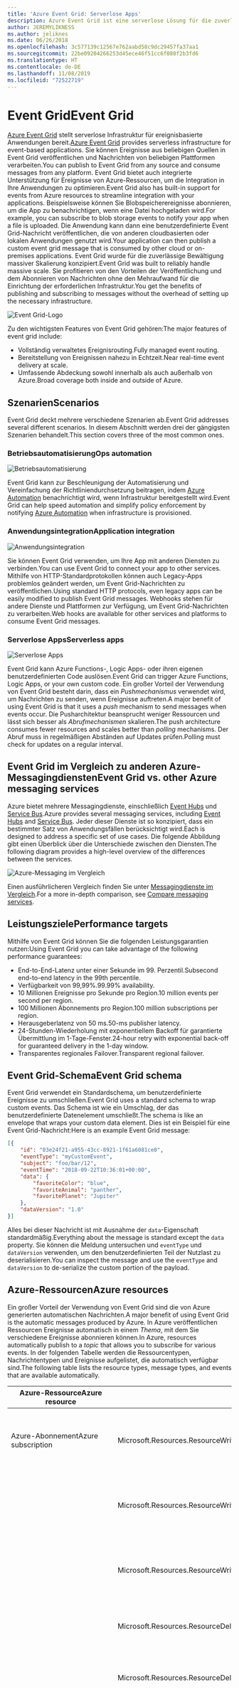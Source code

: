 ```yaml
---
title: 'Azure Event Grid: Serverlose Apps'
description: Azure Event Grid ist eine serverlose Lösung für die zuverlässige Bereitstellung und Weiterleitung von Ereignissen in großem Maßstab mit einem ereignisbasierten Zahlungsmodell.
author: JEREMYLIKNESS
ms.author: jeliknes
ms.date: 06/26/2018
ms.openlocfilehash: 3c577139c12567e762aabd58c9dc29457fa37aa1
ms.sourcegitcommit: 22be09204266253d45ece46f51cc6f080f2b3fd6
ms.translationtype: HT
ms.contentlocale: de-DE
ms.lasthandoff: 11/08/2019
ms.locfileid: "72522719"
---
```

# <a name="event-grid"></a><span data-ttu-id="3b179-103">Event Grid</span><span class="sxs-lookup"><span data-stu-id="3b179-103">Event Grid</span></span>

<span data-ttu-id="3b179-104">[Azure Event Grid](/azure/event-grid/overview) stellt serverlose Infrastruktur für ereignisbasierte Anwendungen bereit.</span><span class="sxs-lookup"><span data-stu-id="3b179-104">[Azure Event Grid](/azure/event-grid/overview) provides serverless infrastructure for event-based applications.</span></span> <span data-ttu-id="3b179-105">Sie können Ereignisse aus beliebigen Quellen in Event Grid veröffentlichen und Nachrichten von beliebigen Plattformen verarbeiten.</span><span class="sxs-lookup"><span data-stu-id="3b179-105">You can publish to Event Grid from any source and consume messages from any platform.</span></span> <span data-ttu-id="3b179-106">Event Grid bietet auch integrierte Unterstützung für Ereignisse von Azure-Ressourcen, um die Integration in Ihre Anwendungen zu optimieren.</span><span class="sxs-lookup"><span data-stu-id="3b179-106">Event Grid also has built-in support for events from Azure resources to streamline integration with your applications.</span></span> <span data-ttu-id="3b179-107">Beispielsweise können Sie Blobspeicherereignisse abonnieren, um die App zu benachrichtigen, wenn eine Datei hochgeladen wird.</span><span class="sxs-lookup"><span data-stu-id="3b179-107">For example, you can subscribe to blob storage events to notify your app when a file is uploaded.</span></span> <span data-ttu-id="3b179-108">Die Anwendung kann dann eine benutzerdefinierte Event Grid-Nachricht veröffentlichen, die von anderen cloudbasierten oder lokalen Anwendungen genutzt wird.</span><span class="sxs-lookup"><span data-stu-id="3b179-108">Your application can then publish a custom event grid message that is consumed by other cloud or on-premises applications.</span></span> <span data-ttu-id="3b179-109">Event Grid wurde für die zuverlässige Bewältigung massiver Skalierung konzipiert.</span><span class="sxs-lookup"><span data-stu-id="3b179-109">Event Grid was built to reliably handle massive scale.</span></span> <span data-ttu-id="3b179-110">Sie profitieren von den Vorteilen der Veröffentlichung und dem Abonnieren von Nachrichten ohne den Mehraufwand für die Einrichtung der erforderlichen Infrastruktur.</span><span class="sxs-lookup"><span data-stu-id="3b179-110">You get the benefits of publishing and subscribing to messages without the overhead of setting up the necessary infrastructure.</span></span>

![Event Grid-Logo](./media/event-grid-logo.png)

<span data-ttu-id="3b179-112">Zu den wichtigsten Features von Event Grid gehören:</span><span class="sxs-lookup"><span data-stu-id="3b179-112">The major features of event grid include:</span></span>

- <span data-ttu-id="3b179-113">Vollständig verwaltetes Ereignisrouting.</span><span class="sxs-lookup"><span data-stu-id="3b179-113">Fully managed event routing.</span></span>
- <span data-ttu-id="3b179-114">Bereitstellung von Ereignissen nahezu in Echtzeit.</span><span class="sxs-lookup"><span data-stu-id="3b179-114">Near real-time event delivery at scale.</span></span>
- <span data-ttu-id="3b179-115">Umfassende Abdeckung sowohl innerhalb als auch außerhalb von Azure.</span><span class="sxs-lookup"><span data-stu-id="3b179-115">Broad coverage both inside and outside of Azure.</span></span>

## <a name="scenarios"></a><span data-ttu-id="3b179-116">Szenarien</span><span class="sxs-lookup"><span data-stu-id="3b179-116">Scenarios</span></span>

<span data-ttu-id="3b179-117">Event Grid deckt mehrere verschiedene Szenarien ab.</span><span class="sxs-lookup"><span data-stu-id="3b179-117">Event Grid addresses several different scenarios.</span></span> <span data-ttu-id="3b179-118">In diesem Abschnitt werden drei der gängigsten Szenarien behandelt.</span><span class="sxs-lookup"><span data-stu-id="3b179-118">This section covers three of the most common ones.</span></span>

### <a name="ops-automation"></a><span data-ttu-id="3b179-119">Betriebsautomatisierung</span><span class="sxs-lookup"><span data-stu-id="3b179-119">Ops automation</span></span>

![Betriebsautomatisierung](./media/ops-automation.png)

<span data-ttu-id="3b179-121">Event Grid kann zur Beschleunigung der Automatisierung und Vereinfachung der Richtliniendurchsetzung beitragen, indem [Azure Automation](https://docs.microsoft.com/azure/automation) benachrichtigt wird, wenn Infrastruktur bereitgestellt wird.</span><span class="sxs-lookup"><span data-stu-id="3b179-121">Event Grid can help speed automation and simplify policy enforcement by notifying [Azure Automation](https://docs.microsoft.com/azure/automation) when infrastructure is provisioned.</span></span>

### <a name="application-integration"></a><span data-ttu-id="3b179-122">Anwendungsintegration</span><span class="sxs-lookup"><span data-stu-id="3b179-122">Application integration</span></span>

![Anwendungsintegration](./media/app-integration.png)

<span data-ttu-id="3b179-124">Sie können Event Grid verwenden, um Ihre App mit anderen Diensten zu verbinden.</span><span class="sxs-lookup"><span data-stu-id="3b179-124">You can use Event Grid to connect your app to other services.</span></span> <span data-ttu-id="3b179-125">Mithilfe von HTTP-Standardprotokollen können auch Legacy-Apps problemlos geändert werden, um Event Grid-Nachrichten zu veröffentlichen.</span><span class="sxs-lookup"><span data-stu-id="3b179-125">Using standard HTTP protocols, even legacy apps can be easily modified to publish Event Grid messages.</span></span> <span data-ttu-id="3b179-126">Webhooks stehen für andere Dienste und Plattformen zur Verfügung, um Event Grid-Nachrichten zu verarbeiten.</span><span class="sxs-lookup"><span data-stu-id="3b179-126">Web hooks are available for other services and platforms to consume Event Grid messages.</span></span>

### <a name="serverless-apps"></a><span data-ttu-id="3b179-127">Serverlose Apps</span><span class="sxs-lookup"><span data-stu-id="3b179-127">Serverless apps</span></span>

![Serverlose Apps](./media/serverless-apps.png)

<span data-ttu-id="3b179-129">Event Grid kann Azure Functions-, Logic Apps- oder ihren eigenen benutzerdefinierten Code auslösen.</span><span class="sxs-lookup"><span data-stu-id="3b179-129">Event Grid can trigger Azure Functions, Logic Apps, or your own custom code.</span></span> <span data-ttu-id="3b179-130">Ein großer Vorteil der Verwendung von Event Grid besteht darin, dass ein *Pushmechanismus* verwendet wird, um Nachrichten zu senden, wenn Ereignisse auftreten.</span><span class="sxs-lookup"><span data-stu-id="3b179-130">A major benefit of using Event Grid is that it uses a *push* mechanism to send messages when events occur.</span></span> <span data-ttu-id="3b179-131">Die Pusharchitektur beansprucht weniger Ressourcen und lässt sich besser als *Abrufmechanismen* skalieren.</span><span class="sxs-lookup"><span data-stu-id="3b179-131">The push architecture consumes fewer resources and scales better than *polling* mechanisms.</span></span> <span data-ttu-id="3b179-132">Der Abruf muss in regelmäßigen Abständen auf Updates prüfen.</span><span class="sxs-lookup"><span data-stu-id="3b179-132">Polling must check for updates on a regular interval.</span></span>

## <a name="event-grid-vs-other-azure-messaging-services"></a><span data-ttu-id="3b179-133">Event Grid im Vergleich zu anderen Azure-Messagingdiensten</span><span class="sxs-lookup"><span data-stu-id="3b179-133">Event Grid vs. other Azure messaging services</span></span>

<span data-ttu-id="3b179-134">Azure bietet mehrere Messagingdienste, einschließlich [Event Hubs](https://docs.microsoft.com/azure/event-hubs) und [Service Bus](https://docs.microsoft.com/azure/service-bus-messaging).</span><span class="sxs-lookup"><span data-stu-id="3b179-134">Azure provides several messaging services, including [Event Hubs](https://docs.microsoft.com/azure/event-hubs) and [Service Bus](https://docs.microsoft.com/azure/service-bus-messaging).</span></span> <span data-ttu-id="3b179-135">Jeder dieser Dienste ist so konzipiert, dass ein bestimmter Satz von Anwendungsfällen berücksichtigt wird.</span><span class="sxs-lookup"><span data-stu-id="3b179-135">Each is designed to address a specific set of use cases.</span></span> <span data-ttu-id="3b179-136">Die folgende Abbildung gibt einen Überblick über die Unterschiede zwischen den Diensten.</span><span class="sxs-lookup"><span data-stu-id="3b179-136">The following diagram provides a high-level overview of the differences between the services.</span></span>

![Azure-Messaging im Vergleich](./media/azure-messaging-services.png)

<span data-ttu-id="3b179-138">Einen ausführlicheren Vergleich finden Sie unter [Messagingdienste im Vergleich](https://docs.microsoft.com/azure/event-grid/compare-messaging-services).</span><span class="sxs-lookup"><span data-stu-id="3b179-138">For a more in-depth comparison, see [Compare messaging services](https://docs.microsoft.com/azure/event-grid/compare-messaging-services).</span></span>

## <a name="performance-targets"></a><span data-ttu-id="3b179-139">Leistungsziele</span><span class="sxs-lookup"><span data-stu-id="3b179-139">Performance targets</span></span>

<span data-ttu-id="3b179-140">Mithilfe von Event Grid können Sie die folgenden Leistungsgarantien nutzen:</span><span class="sxs-lookup"><span data-stu-id="3b179-140">Using Event Grid you can take advantage of the following performance guarantees:</span></span>

- <span data-ttu-id="3b179-141">End-to-End-Latenz unter einer Sekunde im 99. Perzentil.</span><span class="sxs-lookup"><span data-stu-id="3b179-141">Subsecond end-to-end latency in the 99th percentile.</span></span>
- <span data-ttu-id="3b179-142">Verfügbarkeit von 99,99%.</span><span class="sxs-lookup"><span data-stu-id="3b179-142">99.99% availability.</span></span>
- <span data-ttu-id="3b179-143">10 Millionen Ereignisse pro Sekunde pro Region.</span><span class="sxs-lookup"><span data-stu-id="3b179-143">10 million events per second per region.</span></span>
- <span data-ttu-id="3b179-144">100 Millionen Abonnements pro Region.</span><span class="sxs-lookup"><span data-stu-id="3b179-144">100 million subscriptions per region.</span></span>
- <span data-ttu-id="3b179-145">Herausgeberlatenz von 50 ms.</span><span class="sxs-lookup"><span data-stu-id="3b179-145">50-ms publisher latency.</span></span>
- <span data-ttu-id="3b179-146">24-Stunden-Wiederholung mit exponentiellem Backoff für garantierte Übermittlung im 1-Tage-Fenster.</span><span class="sxs-lookup"><span data-stu-id="3b179-146">24-hour retry with exponential back-off for guaranteed delivery in the 1-day window.</span></span>
- <span data-ttu-id="3b179-147">Transparentes regionales Failover.</span><span class="sxs-lookup"><span data-stu-id="3b179-147">Transparent regional failover.</span></span>

## <a name="event-grid-schema"></a><span data-ttu-id="3b179-148">Event Grid-Schema</span><span class="sxs-lookup"><span data-stu-id="3b179-148">Event Grid schema</span></span>

<span data-ttu-id="3b179-149">Event Grid verwendet ein Standardschema, um benutzerdefinierte Ereignisse zu umschließen.</span><span class="sxs-lookup"><span data-stu-id="3b179-149">Event Grid uses a standard schema to wrap custom events.</span></span> <span data-ttu-id="3b179-150">Das Schema ist wie ein Umschlag, der das benutzerdefinierte Datenelement umschließt.</span><span class="sxs-lookup"><span data-stu-id="3b179-150">The schema is like an envelope that wraps your custom data element.</span></span> <span data-ttu-id="3b179-151">Dies ist ein Beispiel für eine Event Grid-Nachricht:</span><span class="sxs-lookup"><span data-stu-id="3b179-151">Here is an example Event Grid message:</span></span>

```json
[{
    "id": "03e24f21-a955-43cc-8921-1f61a6081ce0",
    "eventType": "myCustomEvent",
    "subject": "foo/bar/12",
    "eventTime": "2018-09-22T10:36:01+00:00",
    "data": {
        "favoriteColor": "blue",
        "favoriteAnimal": "panther",
        "favoritePlanet": "Jupiter"
    },
    "dataVersion": "1.0"
}]
```

<span data-ttu-id="3b179-152">Alles bei dieser Nachricht ist mit Ausnahme der `data`-Eigenschaft standardmäßig.</span><span class="sxs-lookup"><span data-stu-id="3b179-152">Everything about the message is standard except the `data` property.</span></span> <span data-ttu-id="3b179-153">Sie können die Meldung untersuchen und `eventType` und `dataVersion` verwenden, um den benutzerdefinierten Teil der Nutzlast zu deserialisieren.</span><span class="sxs-lookup"><span data-stu-id="3b179-153">You can inspect the message and use the `eventType` and `dataVersion` to de-serialize the custom portion of the payload.</span></span>

## <a name="azure-resources"></a><span data-ttu-id="3b179-154">Azure-Ressourcen</span><span class="sxs-lookup"><span data-stu-id="3b179-154">Azure resources</span></span>

<span data-ttu-id="3b179-155">Ein großer Vorteil der Verwendung von Event Grid sind die von Azure generierten automatischen Nachrichten.</span><span class="sxs-lookup"><span data-stu-id="3b179-155">A major benefit of using Event Grid is the automatic messages produced by Azure.</span></span> <span data-ttu-id="3b179-156">In Azure veröffentlichen Ressourcen Ereignisse automatisch in einem *Thema*, mit dem Sie verschiedene Ereignisse abonnieren können.</span><span class="sxs-lookup"><span data-stu-id="3b179-156">In Azure, resources automatically publish to a *topic* that allows you to subscribe for various events.</span></span> <span data-ttu-id="3b179-157">In der folgenden Tabelle werden die Ressourcentypen, Nachrichtentypen und Ereignisse aufgelistet, die automatisch verfügbar sind.</span><span class="sxs-lookup"><span data-stu-id="3b179-157">The following table lists the resource types, message types, and events that are available automatically.</span></span>

| <span data-ttu-id="3b179-158">Azure-Ressource</span><span class="sxs-lookup"><span data-stu-id="3b179-158">Azure resource</span></span> | <span data-ttu-id="3b179-159">Ereignistyp</span><span class="sxs-lookup"><span data-stu-id="3b179-159">Event type</span></span> | <span data-ttu-id="3b179-160">BESCHREIBUNG</span><span class="sxs-lookup"><span data-stu-id="3b179-160">Description</span></span> |
| -------------- | ---------- | ----------- |
| <span data-ttu-id="3b179-161">Azure-Abonnement</span><span class="sxs-lookup"><span data-stu-id="3b179-161">Azure subscription</span></span> | <span data-ttu-id="3b179-162">Microsoft.Resources.ResourceWriteSuccess</span><span class="sxs-lookup"><span data-stu-id="3b179-162">Microsoft.Resources.ResourceWriteSuccess</span></span> | <span data-ttu-id="3b179-163">Wird ausgelöst, wenn ein Vorgang zum Erstellen oder Aktualisieren einer Ressource erfolgreich ist.</span><span class="sxs-lookup"><span data-stu-id="3b179-163">Raised when a resource create or update operation succeeds.</span></span> |
| | <span data-ttu-id="3b179-164">Microsoft.Resources.ResourceWriteFailure</span><span class="sxs-lookup"><span data-stu-id="3b179-164">Microsoft.Resources.ResourceWriteFailure</span></span> | <span data-ttu-id="3b179-165">Wird ausgelöst, wenn ein Vorgang zum Erstellen oder Aktualisieren einer Ressource fehlschlägt.</span><span class="sxs-lookup"><span data-stu-id="3b179-165">Raised when a resource create or update operation fails.</span></span> |
| | <span data-ttu-id="3b179-166">Microsoft.Resources.ResourceWriteCancel</span><span class="sxs-lookup"><span data-stu-id="3b179-166">Microsoft.Resources.ResourceWriteCancel</span></span> | <span data-ttu-id="3b179-167">Wird ausgelöst, wenn ein Vorgang zum Erstellen oder Aktualisieren einer Ressource abgebrochen wird.</span><span class="sxs-lookup"><span data-stu-id="3b179-167">Raised when a resource create or update operation is canceled.</span></span> |
|  | <span data-ttu-id="3b179-168">Microsoft.Resources.ResourceDeleteSuccess</span><span class="sxs-lookup"><span data-stu-id="3b179-168">Microsoft.Resources.ResourceDeleteSuccess</span></span> | <span data-ttu-id="3b179-169">Wird ausgelöst, wenn ein Vorgang zum Löschen einer Ressource erfolgreich ist.</span><span class="sxs-lookup"><span data-stu-id="3b179-169">Raised when a resource delete operation succeeds.</span></span> |
|  | <span data-ttu-id="3b179-170">Microsoft.Resources.ResourceDeleteFailure</span><span class="sxs-lookup"><span data-stu-id="3b179-170">Microsoft.Resources.ResourceDeleteFailure</span></span> | <span data-ttu-id="3b179-171">Wird ausgelöst, wenn ein Vorgang zum Löschen einer Ressource fehlschlägt.</span><span class="sxs-lookup"><span data-stu-id="3b179-171">Raised when a resource delete operation fails.</span></span> |
| | <span data-ttu-id="3b179-172">Microsoft.Resources.ResourceDeleteCancel</span><span class="sxs-lookup"><span data-stu-id="3b179-172">Microsoft.Resources.ResourceDeleteCancel</span></span> | <span data-ttu-id="3b179-173">Wird ausgelöst, wenn ein Vorgang zum Löschen einer Ressource abgebrochen wird.</span><span class="sxs-lookup"><span data-stu-id="3b179-173">Raised when a resource delete operation is canceled.</span></span> <span data-ttu-id="3b179-174">Dieses Ereignis tritt ein, wenn eine Vorlagenbereitstellung abgebrochen wird.</span><span class="sxs-lookup"><span data-stu-id="3b179-174">This event happens when a template deployment is canceled.</span></span> |
| <span data-ttu-id="3b179-175">Blobspeicher</span><span class="sxs-lookup"><span data-stu-id="3b179-175">Blob storage</span></span> | <span data-ttu-id="3b179-176">Microsoft.Storage.BlobCreated</span><span class="sxs-lookup"><span data-stu-id="3b179-176">Microsoft.Storage.BlobCreated</span></span> | <span data-ttu-id="3b179-177">Wird ausgelöst, wenn ein Blob erstellt wird.</span><span class="sxs-lookup"><span data-stu-id="3b179-177">Raised when a blob is created.</span></span> |
| | <span data-ttu-id="3b179-178">Microsoft.Storage.BlobDeleted</span><span class="sxs-lookup"><span data-stu-id="3b179-178">Microsoft.Storage.BlobDeleted</span></span> | <span data-ttu-id="3b179-179">Wird ausgelöst, wenn ein Blob gelöscht wird.</span><span class="sxs-lookup"><span data-stu-id="3b179-179">Raised when a blob is deleted.</span></span> |
| <span data-ttu-id="3b179-180">Event Hubs</span><span class="sxs-lookup"><span data-stu-id="3b179-180">Event hubs</span></span> | <span data-ttu-id="3b179-181">Microsoft.EventHub.CaptureFileCreated</span><span class="sxs-lookup"><span data-stu-id="3b179-181">Microsoft.EventHub.CaptureFileCreated</span></span> | <span data-ttu-id="3b179-182">Wird ausgelöst, wenn eine Erfassungsdatei erstellt wird.</span><span class="sxs-lookup"><span data-stu-id="3b179-182">Raised when a capture file is created.</span></span>
| <span data-ttu-id="3b179-183">IoT Hub</span><span class="sxs-lookup"><span data-stu-id="3b179-183">IoT Hub</span></span> | <span data-ttu-id="3b179-184">Microsoft.Devices.DeviceCreated</span><span class="sxs-lookup"><span data-stu-id="3b179-184">Microsoft.Devices.DeviceCreated</span></span> | <span data-ttu-id="3b179-185">Wird ausgelöst, wenn ein Gerät bei einem IoT Hub registriert wird.</span><span class="sxs-lookup"><span data-stu-id="3b179-185">Published when a device is registered to an IoT hub.</span></span> |
| | <span data-ttu-id="3b179-186">Microsoft.Devices.DeviceDeleted</span><span class="sxs-lookup"><span data-stu-id="3b179-186">Microsoft.Devices.DeviceDeleted</span></span> | <span data-ttu-id="3b179-187">Wird ausgelöst, wenn ein Gerät aus einem IoT Hub gelöscht wird.</span><span class="sxs-lookup"><span data-stu-id="3b179-187">Published when a device is deleted from an IoT hub.</span></span> |
| <span data-ttu-id="3b179-188">Ressourcengruppen</span><span class="sxs-lookup"><span data-stu-id="3b179-188">Resource groups</span></span> | <span data-ttu-id="3b179-189">Microsoft.Resources.ResourceWriteSuccess</span><span class="sxs-lookup"><span data-stu-id="3b179-189">Microsoft.Resources.ResourceWriteSuccess</span></span> | <span data-ttu-id="3b179-190">Wird ausgelöst, wenn ein Vorgang zum Erstellen oder Aktualisieren einer Ressource erfolgreich ist.</span><span class="sxs-lookup"><span data-stu-id="3b179-190">Raised when a resource create or update operation succeeds.</span></span> |
| | <span data-ttu-id="3b179-191">Microsoft.Resources.ResourceWriteFailure</span><span class="sxs-lookup"><span data-stu-id="3b179-191">Microsoft.Resources.ResourceWriteFailure</span></span> | <span data-ttu-id="3b179-192">Wird ausgelöst, wenn ein Vorgang zum Erstellen oder Aktualisieren einer Ressource fehlschlägt.</span><span class="sxs-lookup"><span data-stu-id="3b179-192">Raised when a resource create or update operation fails.</span></span> |
| | <span data-ttu-id="3b179-193">Microsoft.Resources.ResourceWriteCancel</span><span class="sxs-lookup"><span data-stu-id="3b179-193">Microsoft.Resources.ResourceWriteCancel</span></span> | <span data-ttu-id="3b179-194">Wird ausgelöst, wenn ein Vorgang zum Erstellen oder Aktualisieren einer Ressource abgebrochen wird.</span><span class="sxs-lookup"><span data-stu-id="3b179-194">Raised when a resource create or update operation is canceled.</span></span> |
| | <span data-ttu-id="3b179-195">Microsoft.Resources.ResourceDeleteSuccess</span><span class="sxs-lookup"><span data-stu-id="3b179-195">Microsoft.Resources.ResourceDeleteSuccess</span></span> | <span data-ttu-id="3b179-196">Wird ausgelöst, wenn ein Vorgang zum Löschen einer Ressource erfolgreich ist.</span><span class="sxs-lookup"><span data-stu-id="3b179-196">Raised when a resource delete operation succeeds.</span></span> |
| | <span data-ttu-id="3b179-197">Microsoft.Resources.ResourceDeleteFailure</span><span class="sxs-lookup"><span data-stu-id="3b179-197">Microsoft.Resources.ResourceDeleteFailure</span></span> | <span data-ttu-id="3b179-198">Wird ausgelöst, wenn ein Vorgang zum Löschen einer Ressource fehlschlägt.</span><span class="sxs-lookup"><span data-stu-id="3b179-198">Raised when a resource delete operation fails.</span></span> |
| | <span data-ttu-id="3b179-199">Microsoft.Resources.ResourceDeleteCancel</span><span class="sxs-lookup"><span data-stu-id="3b179-199">Microsoft.Resources.ResourceDeleteCancel</span></span> | <span data-ttu-id="3b179-200">Wird ausgelöst, wenn ein Vorgang zum Löschen einer Ressource abgebrochen wird.</span><span class="sxs-lookup"><span data-stu-id="3b179-200">Raised when a resource delete operation is canceled.</span></span> <span data-ttu-id="3b179-201">Dieses Ereignis tritt ein, wenn eine Vorlagenbereitstellung abgebrochen wird.</span><span class="sxs-lookup"><span data-stu-id="3b179-201">This event happens when a template deployment is canceled.</span></span> |

<span data-ttu-id="3b179-202">Weitere Informationen finden Sie unter [Azure Event Grid-Ereignisschema](https://docs.microsoft.com/azure/event-grid/event-schema).</span><span class="sxs-lookup"><span data-stu-id="3b179-202">For more information, see [Azure Event Grid event schema](https://docs.microsoft.com/azure/event-grid/event-schema).</span></span>

<span data-ttu-id="3b179-203">Sie können von jedem Anwendungstyp aus auf Event Grid zugreifen, selbst über einen lokal ausgeführten.</span><span class="sxs-lookup"><span data-stu-id="3b179-203">You can access Event Grid from any type of application, even one that runs on-premises.</span></span>

## <a name="conclusion"></a><span data-ttu-id="3b179-204">Schlussbemerkung</span><span class="sxs-lookup"><span data-stu-id="3b179-204">Conclusion</span></span>

<span data-ttu-id="3b179-205">In diesem Kapitel haben Sie die serverlose Azure-Plattform kennengelernt, die aus Azure Functions, Logic Apps und Event Grid besteht.</span><span class="sxs-lookup"><span data-stu-id="3b179-205">In this chapter you learned about the Azure serverless platform that is composed of Azure Functions, Logic Apps, and Event Grid.</span></span> <span data-ttu-id="3b179-206">Sie können diese Ressourcen verwenden, um eine vollständig serverlose App-Architektur oder eine Hybridlösung zu erstellen, die mit anderen Cloudressourcen und lokalen Servern interagiert.</span><span class="sxs-lookup"><span data-stu-id="3b179-206">You can use these resources to build an entirely serverless app architecture, or create a hybrid solution that interacts with other cloud resources and on-premises servers.</span></span> <span data-ttu-id="3b179-207">In Kombination mit einer serverlosen Datenplattform wie [Azure SQL](https://docs.microsoft.com/azure/sql-database) oder [CosmosDB](https://docs.microsoft.com/azure/cosmos-db/introduction) können Sie vollständig verwaltete, cloudnative Anwendungen erstellen.</span><span class="sxs-lookup"><span data-stu-id="3b179-207">Combined with a serverless data platform such as [Azure SQL](https://docs.microsoft.com/azure/sql-database) or [CosmosDB](https://docs.microsoft.com/azure/cosmos-db/introduction), you can build fully managed cloud native applications.</span></span>

## <a name="recommended-resources"></a><span data-ttu-id="3b179-208">Empfohlene Ressourcen</span><span class="sxs-lookup"><span data-stu-id="3b179-208">Recommended resources</span></span>

- [<span data-ttu-id="3b179-209">App Service-Pläne</span><span class="sxs-lookup"><span data-stu-id="3b179-209">App service plans</span></span>](https://docs.microsoft.com/azure/app-service/azure-web-sites-web-hosting-plans-in-depth-overview)
- [<span data-ttu-id="3b179-210">Application Insights</span><span class="sxs-lookup"><span data-stu-id="3b179-210">Application Insights</span></span>](https://docs.microsoft.com/azure/application-insights)
- [<span data-ttu-id="3b179-211">Application Insights Analytics</span><span class="sxs-lookup"><span data-stu-id="3b179-211">Application Insights Analytics</span></span>](https://docs.microsoft.com/azure/application-insights/app-insights-analytics)
- [<span data-ttu-id="3b179-212">Azure: Migrieren einer App zur Cloud mit serverlosen Azure Functions</span><span class="sxs-lookup"><span data-stu-id="3b179-212">Azure: Bring your app to the cloud with serverless Azure Functions</span></span>](https://channel9.msdn.com/events/Connect/2017/E102)
- [<span data-ttu-id="3b179-213">Azure Event Grid</span><span class="sxs-lookup"><span data-stu-id="3b179-213">Azure Event Grid</span></span>](https://docs.microsoft.com/azure/event-grid/overview)
- [<span data-ttu-id="3b179-214">Azure Event Grid-Ereignisschema</span><span class="sxs-lookup"><span data-stu-id="3b179-214">Azure Event Grid event schema</span></span>](https://docs.microsoft.com/azure/event-grid/event-schema)
- [<span data-ttu-id="3b179-215">Azure Event Hubs</span><span class="sxs-lookup"><span data-stu-id="3b179-215">Azure Event Hubs</span></span>](https://docs.microsoft.com/azure/event-hubs)
- [<span data-ttu-id="3b179-216">Dokumentation zu Azure Functions</span><span class="sxs-lookup"><span data-stu-id="3b179-216">Azure Functions documentation</span></span>](https://docs.microsoft.com/azure/azure-functions)
- [<span data-ttu-id="3b179-217">Konzepte für Azure Functions-Trigger und -Bindungen</span><span class="sxs-lookup"><span data-stu-id="3b179-217">Azure Functions triggers and bindings concepts</span></span>](https://docs.microsoft.com/azure/azure-functions/functions-triggers-bindings)
- [<span data-ttu-id="3b179-218">Azure Logic Apps</span><span class="sxs-lookup"><span data-stu-id="3b179-218">Azure Logic Apps</span></span>](https://docs.microsoft.com/azure/logic-apps)
- [<span data-ttu-id="3b179-219">Azure Service Bus</span><span class="sxs-lookup"><span data-stu-id="3b179-219">Azure Service Bus</span></span>](https://docs.microsoft.com/azure/service-bus-messaging)
- [<span data-ttu-id="3b179-220">Azure Table Storage</span><span class="sxs-lookup"><span data-stu-id="3b179-220">Azure Table Storage</span></span>](https://docs.microsoft.com/azure/cosmos-db/table-storage-overview)
- [<span data-ttu-id="3b179-221">Functions 1.x und 2.x im Vergleich</span><span class="sxs-lookup"><span data-stu-id="3b179-221">Compare functions 1.x and 2.x</span></span>](https://docs.microsoft.com/azure/azure-functions/functions-versions)
- [<span data-ttu-id="3b179-222">Herstellen einer Verbindung mit lokalen Datenquellen mit dem lokalen Azure-Datengateway</span><span class="sxs-lookup"><span data-stu-id="3b179-222">Connecting to on-premises data sources with Azure On-premises Data Gateway</span></span>](https://docs.microsoft.com/azure/analysis-services/analysis-services-gateway)
- [<span data-ttu-id="3b179-223">Erstellen Ihrer ersten Funktion im Azure-Portal</span><span class="sxs-lookup"><span data-stu-id="3b179-223">Create your first function in the Azure portal</span></span>](https://docs.microsoft.com/azure/azure-functions/functions-create-first-azure-function)
- [<span data-ttu-id="3b179-224">Create your first function using the Azure CLI (Erstellen Ihrer ersten Funktion mit der Azure-Befehlszeilenschnittstelle)</span><span class="sxs-lookup"><span data-stu-id="3b179-224">Create your first function using the Azure CLI</span></span>](https://docs.microsoft.com/azure/azure-functions/functions-create-first-azure-function-azure-cli)
- [<span data-ttu-id="3b179-225">Erstellen Ihrer ersten Funktion mit Visual Studio</span><span class="sxs-lookup"><span data-stu-id="3b179-225">Create your first function using Visual Studio</span></span>](https://docs.microsoft.com/azure/azure-functions/functions-create-your-first-function-visual-studio)
- [<span data-ttu-id="3b179-226">Von Functions unterstützte Sprachen</span><span class="sxs-lookup"><span data-stu-id="3b179-226">Functions supported languages</span></span>](https://docs.microsoft.com/azure/azure-functions/supported-languages)
- [<span data-ttu-id="3b179-227">Überwachen von Azure Functions</span><span class="sxs-lookup"><span data-stu-id="3b179-227">Monitor Azure Functions</span></span>](https://docs.microsoft.com/azure/azure-functions/functions-monitoring)
- [<span data-ttu-id="3b179-228">Arbeiten mit Azure Functions-Proxys</span><span class="sxs-lookup"><span data-stu-id="3b179-228">Work with Azure Functions Proxies</span></span>](https://docs.microsoft.com/azure/azure-functions/functions-proxies)

>[!div class="step-by-step"]
><span data-ttu-id="3b179-229">[Zurück](logic-apps.md)
>[Weiter](durable-azure-functions.md)</span><span class="sxs-lookup"><span data-stu-id="3b179-229">[Previous](logic-apps.md)
[Next](durable-azure-functions.md)</span></span>
